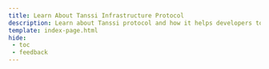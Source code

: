 ```yaml
---
title: Learn About Tanssi Infrastructure Protocol
description: Learn about Tanssi protocol and how it helps developers to build Appchains, removing the complexities of infrastructure and making deployment easy in the Polkadot Web3 ecosystem.
template: index-page.html
hide:
 - toc
 - feedback
---
```

